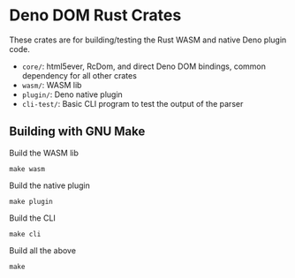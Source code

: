 # Deno DOM Rust Crates
These crates are for building/testing the Rust WASM and native Deno plugin code.

 - `core/`: html5ever, RcDom, and direct Deno DOM bindings, common dependency for all other crates
 - `wasm/`: WASM lib
 - `plugin/`: Deno native plugin
 - `cli-test/`: Basic CLI program to test the output of the parser

## Building with GNU Make

Build the WASM lib
```
make wasm
```

Build the native plugin
```
make plugin
```

Build the CLI
```
make cli
```

Build all the above
```
make
```

